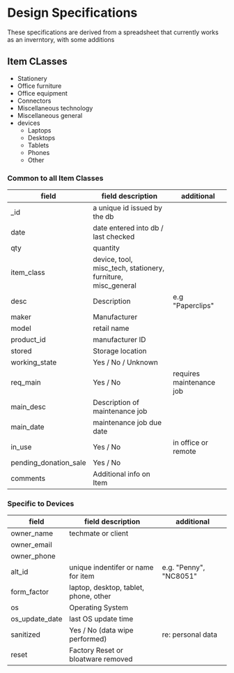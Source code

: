 # Design Specifications

These specifications are derived from a spreadsheet that currently 
 works as an inverntory, with some additions
 
## Item CLasses

- Stationery
- Office furniture
- Office equipment
- Connectors
- Miscellaneous technology
- Miscellaneous general
- devices
	- Laptops
	- Desktops
	- Tablets
	- Phones
	- Other 

### Common to all Item Classes


| field		| field description            | additional  |
|-----------|------------------------------|-------------|
| _id |  a unique id issued by the db |
| date | date entered into db / last checked |
| qty | quantity |
| item_class |  device, tool, misc_tech, stationery, furniture, misc_general |
| desc | Description | e.g "Paperclips"
| maker | Manufacturer |
| model | retail name |
| product_id | manufacturer ID |
| stored | Storage location |
| working_state | Yes / No / Unknown |
| req_main | Yes / No | requires maintenance job |
| main_desc | Description of maintenance job |
| main_date | maintenance job due date |
| in_use | Yes / No | in office or remote | 
| pending_donation_sale | Yes / No |
| comments | Additional info on Item |

### Specific to Devices

| field     | field description | additional |
|-----------|-------------------|------------|
| owner_name | techmate or client |
| owner_email | |
| owner_phone | | 
| alt_id | unique indentifer or name for item | e.g. "Penny", "NC8051" |
| form_factor | laptop, desktop, tablet, phone, other |
| os | Operating System |
| os_update_date | last OS update time |
| sanitized | Yes / No (data wipe performed) | re: personal data |
| reset | Factory Reset or bloatware removed |
 

 
    
